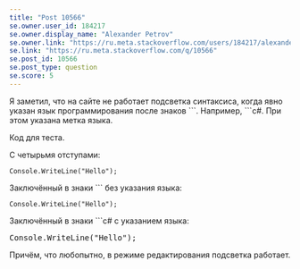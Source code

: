 ```yaml
---
title: "Post 10566"
se.owner.user_id: 184217
se.owner.display_name: "Alexander Petrov"
se.owner.link: "https://ru.meta.stackoverflow.com/users/184217/alexander-petrov"
se.link: "https://ru.meta.stackoverflow.com/q/10566"
se.post_id: 10566
se.post_type: question
se.score: 5
---
```

<p>Я заметил, что на сайте не работает подсветка синтаксиса, когда явно указан язык программирования после знаков ```. Например, ```c#. При этом указана метка языка.</p>
<p>Код для теста.</p>
<p>С четырьмя отступами:</p>
<pre><code>Console.WriteLine(&quot;Hello&quot;);
</code></pre>
<p>Заключённый в знаки ``` без указания языка:</p>
<pre><code>Console.WriteLine(&quot;Hello&quot;);
</code></pre>
<p>Заключённый в знаки ```c# с указанием языка:</p>
<pre>Console.WriteLine(&quot;Hello&quot;);
</pre>
<p>Причём, что любопытно, в режиме редактирования подсветка работает.</p>
